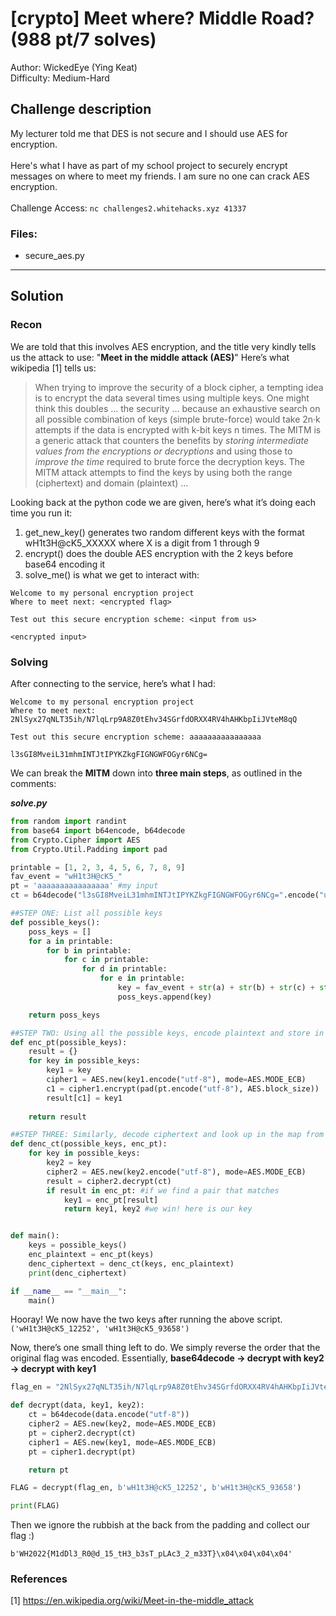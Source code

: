 # [crypto] Meet where? Middle Road? (988 pt/7 solves)
Author: WickedEye (Ying Keat)<br>
Difficulty: Medium-Hard

## Challenge description
My lecturer told me that DES is not secure and I should use AES for encryption.<br><br>Here's what I have as part of my school project to securely encrypt messages on where to meet my friends. I am sure no one can crack AES encryption.<br><br>
Challenge Access: `nc challenges2.whitehacks.xyz 41337`

### Files: 
* secure_aes.py

---
## Solution
### Recon
We are told that this involves AES encryption, and the title very kindly tells us the attack to use: "**Meet in the middle attack (AES)**" Here’s what wikipedia [1] tells us:
> When trying to improve the security of a block cipher, a tempting idea is to encrypt the data several times using multiple keys. One might think this doubles … the security … because an exhaustive search on all possible combination of keys (simple brute-force) would take 2n·k attempts if the data is encrypted with k-bit keys n times. The MITM is a generic attack that counters the benefits by _storing intermediate values from the encryptions or decryptions_ and using those to _improve the time_ required to brute force the decryption keys. The MITM attack attempts to find the keys by using both the range (ciphertext) and domain (plaintext) …

Looking back at the python code we are given, here’s what it’s doing each time you run it:
1. get_new_key() generates two random different keys with the format wH1t3H@cK5_XXXXX where X is a digit from 1 through 9 
2. encrypt() does the double AES encryption with the 2 keys before base64 encoding it
3. solve_me() is what we get to interact with:
```
Welcome to my personal encryption project
Where to meet next: <encrypted flag>

Test out this secure encryption scheme: <input from us>

<encrypted input>
```

### Solving
After connecting to the service, here’s what I had:
```
Welcome to my personal encryption project
Where to meet next: 2NlSyx27qNLT35ih/N7lqLrp9A8Z0tEhv34SGrfdORXX4RV4hAHKbpIiJVteM8qQ

Test out this secure encryption scheme: aaaaaaaaaaaaaaaa

l3sGI8MveiL31mhmINTJtIPYKZkgFIGNGWFOGyr6NCg=
```
We can break the **MITM** down into **three main steps**, as outlined in the comments:

_**solve.py**_
``` python
from random import randint
from base64 import b64encode, b64decode
from Crypto.Cipher import AES
from Crypto.Util.Padding import pad

printable = [1, 2, 3, 4, 5, 6, 7, 8, 9]
fav_event = "wH1t3H@cK5_"
pt = 'aaaaaaaaaaaaaaaa' #my input
ct = b64decode("l3sGI8MveiL31mhmINTJtIPYKZkgFIGNGWFOGyr6NCg=".encode("utf-8")) #my input, encrypted

##STEP ONE: List all possible keys
def possible_keys():
    poss_keys = []
    for a in printable:
        for b in printable:
            for c in printable:
                for d in printable:
                    for e in printable:
                        key = fav_event + str(a) + str(b) + str(c) + str(d) + str(e)
                        poss_keys.append(key)

    return poss_keys

##STEP TWO: Using all the possible keys, encode plaintext and store in map ciphertext -> key1
def enc_pt(possible_keys):
    result = {}
    for key in possible_keys:
        key1 = key
        cipher1 = AES.new(key1.encode("utf-8"), mode=AES.MODE_ECB)
        c1 = cipher1.encrypt(pad(pt.encode("utf-8"), AES.block_size))
        result[c1] = key1
        
    return result

##STEP THREE: Similarly, decode ciphertext and look up in the map from enc_pt
def denc_ct(possible_keys, enc_pt):
    for key in possible_keys:
        key2 = key           
        cipher2 = AES.new(key2.encode("utf-8"), mode=AES.MODE_ECB)
        result = cipher2.decrypt(ct)
        if result in enc_pt: #if we find a pair that matches
            key1 = enc_pt[result] 
            return key1, key2 #we win! here is our key


def main():
    keys = possible_keys()
    enc_plaintext = enc_pt(keys)
    denc_ciphertext = denc_ct(keys, enc_plaintext)
    print(denc_ciphertext)

if __name__ == "__main__":
    main()
```

Hooray! We now have the two keys after running the above script. 
```('wH1t3H@cK5_12252', 'wH1t3H@cK5_93658')```

Now, there’s one small thing left to do. We simply reverse the order that the original flag was encoded. Essentially, **base64decode -> decrypt with key2 -> decrypt with key1** <br>

``` python
flag_en = "2NlSyx27qNLT35ih/N7lqLrp9A8Z0tEhv34SGrfdORXX4RV4hAHKbpIiJVteM8qQ"

def decrypt(data, key1, key2):
    ct = b64decode(data.encode("utf-8"))
    cipher2 = AES.new(key2, mode=AES.MODE_ECB)
    pt = cipher2.decrypt(ct)
    cipher1 = AES.new(key1, mode=AES.MODE_ECB)
    pt = cipher1.decrypt(pt)

    return pt

FLAG = decrypt(flag_en, b'wH1t3H@cK5_12252', b'wH1t3H@cK5_93658')

print(FLAG)
```

Then we ignore the rubbish at the back from the padding and collect our flag :)

```b'WH2022{M1dDl3_R0@d_15_tH3_b3sT_pLAc3_2_m33T}\x04\x04\x04\x04'```

### References

[1] https://en.wikipedia.org/wiki/Meet-in-the-middle_attack 
